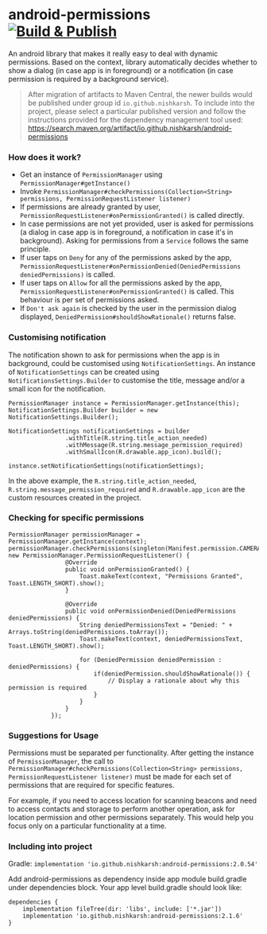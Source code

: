 # android-permissions [![Build & Publish](https://github.com/nishkarsh/android-permissions/actions/workflows/build-and-release.yml/badge.svg)](https://github.com/nishkarsh/android-permissions/actions/workflows/build-and-release.yml)
An android library that makes it really easy to deal with dynamic permissions. Based on the context, library automatically decides whether to show a dialog (in case app is in foreground) or a notification (in case permission is required by a background service).

> After migration of artifacts to Maven Central, the newer builds would be published under group id `io.github.nishkarsh`.
> To include into the project, please select a particular published version and follow the instructions provided for the dependency management tool used: https://search.maven.org/artifact/io.github.nishkarsh/android-permissions

### How does it work?
- Get an instance of `PermissionManager` using `PermissionManager#getInstance()`
- Invoke `PermissionManager#checkPermissions(Collection<String> permissions, PermissionRequestListener listener)`
- If permissions are already granted by user, `PermissionRequestListener#onPermissionGranted()` is called directly.
- In case permissions are not yet provided, user is asked for permissions (a dialog in case app is in foreground, a notification in case it's in background). Asking for permissions from a `Service` follows the same principle.
- If user taps on `Deny` for any of the permissions asked by the app, `PermissionRequestListener#onPermissionDenied(DeniedPermissions deniedPermissions)` is called.
- If user taps on `Allow` for all the permissions asked by the app, `PermissionRequestListener#onPermissionGranted()` is called. This behaviour is per set of permissions asked.
- If `Don't ask again` is checked by the user in the permission dialog displayed, `DeniedPermission#shouldShowRationale()`  returns false.

### Customising notification
The notification shown to ask for permissions when the app is in background, could be customised using `NotificationSettings`. An instance of `NotificationSettings` can be created using `NotificationsSettings.Builder` to customise the title, message and/or a small icon for the notification.

```
PermissionManager instance = PermissionManager.getInstance(this);
NotificationSettings.Builder builder = new NotificationSettings.Builder();

NotificationSettings notificationSettings = builder
                .withTitle(R.string.title_action_needed)
                .withMessage(R.string.message_permission_required)
                .withSmallIcon(R.drawable.app_icon).build();

instance.setNotificationSettings(notificationSettings);
```

In the above example, the `R.string.title_action_needed`, `R.string.message_permission_required` and `R.drawable.app_icon` are the custom resources created in the project.

### Checking for specific permissions
```
PermissionManager permissionManager = PermissionManager.getInstance(context);
permissionManager.checkPermissions(singleton(Manifest.permission.CAMERA), new PermissionManager.PermissionRequestListener() {
                @Override
                public void onPermissionGranted() {
                    Toast.makeText(context, "Permissions Granted", Toast.LENGTH_SHORT).show();
                }

                @Override
                public void onPermissionDenied(DeniedPermissions deniedPermissions) {
                    String deniedPermissionsText = "Denied: " + Arrays.toString(deniedPermissions.toArray());
                    Toast.makeText(context, deniedPermissionsText, Toast.LENGTH_SHORT).show();
                    
                    for (DeniedPermission deniedPermission : deniedPermissions) {
                        if(deniedPermission.shouldShowRationale()) {
                            // Display a rationale about why this permission is required
                        }
                    }
                }
            });
```

### Suggestions for Usage
Permissions must be separated per functionality. After getting the instance of `PermissionManager`, the call to `PermissionManager#checkPermissions(Collection<String> permissions, PermissionRequestListener listener)` must be made for each set of permissions that are required for specific features. 

For example, if you need to access location for scanning beacons and need to access contacts and storage to perform another operation, ask for location permission and other permissions separately. This would help you focus only on a particular functionality at a time.

### Including into project

Gradle: `implementation 'io.github.nishkarsh:android-permissions:2.0.54'`

Add android-permissions as dependency inside app module build.gradle under dependencies block. Your app level build.gradle should look like:

```
dependencies {
    implementation fileTree(dir: 'libs', include: ['*.jar'])
    implementation 'io.github.nishkarsh:android-permissions:2.1.6'
}
```
